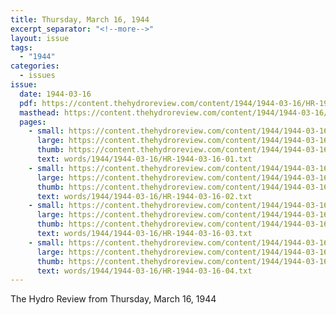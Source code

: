 ```yaml
---
title: Thursday, March 16, 1944
excerpt_separator: "<!--more-->"
layout: issue
tags:
  - "1944"
categories:
  - issues
issue:
  date: 1944-03-16
  pdf: https://content.thehydroreview.com/content/1944/1944-03-16/HR-1944-03-16.pdf
  masthead: https://content.thehydroreview.com/content/1944/1944-03-16/masthead/HR-1944-03-16.jpg
  pages:
    - small: https://content.thehydroreview.com/content/1944/1944-03-16/small/HR-1944-03-16-01.jpg
      large: https://content.thehydroreview.com/content/1944/1944-03-16/large/HR-1944-03-16-01.jpg
      thumb: https://content.thehydroreview.com/content/1944/1944-03-16/thumbnails/HR-1944-03-16-01.jpg
      text: words/1944/1944-03-16/HR-1944-03-16-01.txt
    - small: https://content.thehydroreview.com/content/1944/1944-03-16/small/HR-1944-03-16-02.jpg
      large: https://content.thehydroreview.com/content/1944/1944-03-16/large/HR-1944-03-16-02.jpg
      thumb: https://content.thehydroreview.com/content/1944/1944-03-16/thumbnails/HR-1944-03-16-02.jpg
      text: words/1944/1944-03-16/HR-1944-03-16-02.txt
    - small: https://content.thehydroreview.com/content/1944/1944-03-16/small/HR-1944-03-16-03.jpg
      large: https://content.thehydroreview.com/content/1944/1944-03-16/large/HR-1944-03-16-03.jpg
      thumb: https://content.thehydroreview.com/content/1944/1944-03-16/thumbnails/HR-1944-03-16-03.jpg
      text: words/1944/1944-03-16/HR-1944-03-16-03.txt
    - small: https://content.thehydroreview.com/content/1944/1944-03-16/small/HR-1944-03-16-04.jpg
      large: https://content.thehydroreview.com/content/1944/1944-03-16/large/HR-1944-03-16-04.jpg
      thumb: https://content.thehydroreview.com/content/1944/1944-03-16/thumbnails/HR-1944-03-16-04.jpg
      text: words/1944/1944-03-16/HR-1944-03-16-04.txt
---
```


The Hydro Review from Thursday, March 16, 1944

<!--more-->

